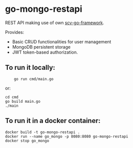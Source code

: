 # go-mongo-restapi
REST API making use of own [scv-go-framework](https://github.com/scanet9/scv-go-framework).

Provides:
- Basic CRUD functionalities for user management
- MongoDB persistent storage
- JWT token-based authorization.
## To run it locally:
```
    go run cmd/main.go
```
or:
```
cd cmd
go build main.go
./main
```

## To run it in a docker container:
```
docker build -t go-mongo-restapi .
docker run --name go_mongo -p 8080:8080 go-mongo-restapi
docker stop go_mongo
```